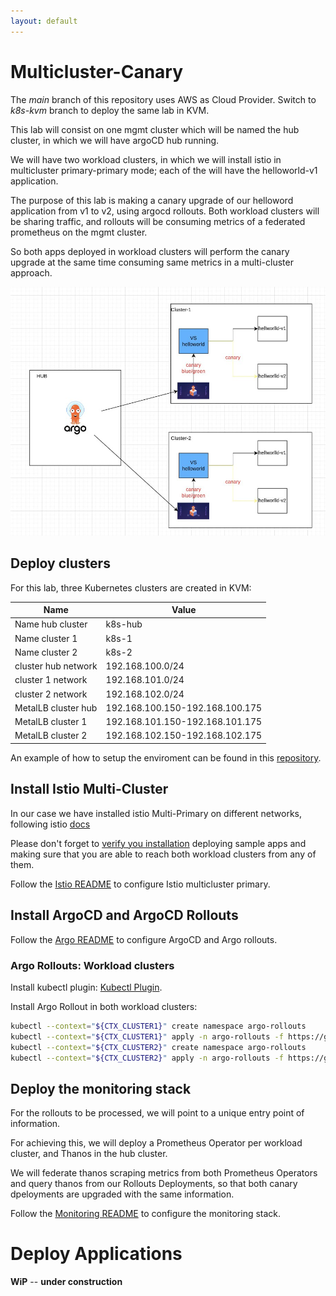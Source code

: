 ```yaml
---
layout: default
---
```

# Multicluster-Canary

The _main_ branch of this repository uses AWS as Cloud Provider. Switch to _k8s-kvm_ branch to deploy the same lab in KVM.

This lab will consist on one mgmt cluster which will be named the hub cluster, in which we will have argoCD hub running.

We will have two workload clusters, in which we will install istio in multicluster primary-primary mode; each of the will have the helloworld-v1 application.

The purpose of this lab is making a canary upgrade of our helloword application from v1 to v2, using argocd rollouts. Both workload clusters will be sharing traffic, and rollouts will be consuming metrics of a federated prometheus on the mgmt cluster. 

So both apps deployed in workload clusters will perform the canary upgrade at the same time consuming same metrics in a multi-cluster approach.

<img src=images/ArgoFlow.png width=700>

## Deploy clusters
For this lab, three Kubernetes clusters are created in KVM:

| Name                 | Value                               |
| -----------          | -----------                         |
| Name hub cluster     | k8s-hub                             |
| Name cluster 1       | k8s-1                               |
| Name cluster 2       | k8s-2                               |
| cluster hub network  | 192.168.100.0/24                    |
| cluster 1 network    | 192.168.101.0/24                    |
| cluster 2 network    | 192.168.102.0/24                    |
| MetalLB cluster hub  | 192.168.100.150-192.168.100.175     |
| MetalLB cluster 1    | 192.168.101.150-192.168.101.175     |
| MetalLB cluster 2    | 192.168.102.150-192.168.102.175     |

An example of how to setup the enviroment can be found in this [repository](https://github.com/fperearodriguez/libvirt-k8s-provisioner).

## Install Istio Multi-Cluster

In our case we have installed istio Multi-Primary on different networks, following istio [docs](https://istio.io/latest/setup/install/multicluster/multi-primary_multi-network/)

Please don't forget to [verify you installation](https://istio.io/latest/setup/install/multicluster/verify/) deploying sample apps and making sure that you are able to reach both workload clusters from any of them.

Follow the [Istio README](./README-istio.md) to configure Istio multicluster primary.

## Install ArgoCD and ArgoCD Rollouts
Follow the [Argo README](./README-argocd.md) to configure ArgoCD and Argo rollouts.

### Argo Rollouts: Workload clusters

Install kubectl plugin: [Kubectl Plugin](https://argoproj.github.io/argo-rollouts/installation/#kubectl-plugin-installation).

Install Argo Rollout in both workload clusters:
```bash
kubectl --context="${CTX_CLUSTER1}" create namespace argo-rollouts
kubectl --context="${CTX_CLUSTER1}" apply -n argo-rollouts -f https://github.com/argoproj/argo-rollouts/releases/latest/download/install.yaml
kubectl --context="${CTX_CLUSTER2}" create namespace argo-rollouts
kubectl --context="${CTX_CLUSTER2}" apply -n argo-rollouts -f https://github.com/argoproj/argo-rollouts/releases/latest/download/install.yaml
```

## Deploy the monitoring stack

For the rollouts to be processed, we will point to a unique entry point of information.

For achieving this, we will deploy a Prometheus Operator per workload cluster, and Thanos in the hub cluster. 

We will federate thanos scraping metrics from both Prometheus Operators and query thanos from our Rollouts Deployments, so that both canary dpeloyments are upgraded with the same information.

Follow the [Monitoring README](./README-monitoring.md) to configure the monitoring stack.

# Deploy Applications

**WiP** -- **under construction**

